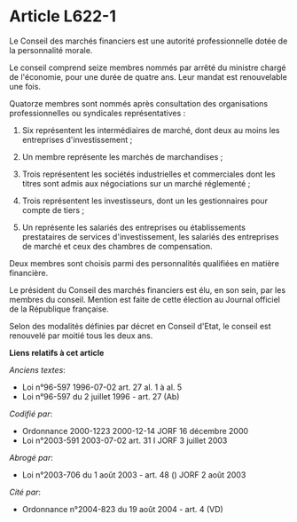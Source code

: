 # Article L622-1

Le Conseil des marchés financiers est une autorité professionnelle dotée de la personnalité morale.

Le conseil comprend seize membres nommés par arrêté du ministre chargé de l'économie, pour une durée de quatre ans. Leur
mandat est renouvelable une fois.

Quatorze membres sont nommés après consultation des organisations professionnelles ou syndicales représentatives :

1. Six représentent les intermédiaires de marché, dont deux au moins les entreprises d'investissement ;

2. Un membre représente les marchés de marchandises ;

3. Trois représentent les sociétés industrielles et commerciales dont les titres sont admis aux négociations sur un marché
réglementé ;

4. Trois représentent les investisseurs, dont un les gestionnaires pour compte de tiers ;

5. Un représente les salariés des entreprises ou établissements prestataires de services d'investissement, les salariés des
entreprises de marché et ceux des chambres de compensation.

Deux membres sont choisis parmi des personnalités qualifiées en matière financière.

Le président du Conseil des marchés financiers est élu, en son sein, par les membres du conseil. Mention est faite de cette
élection au Journal officiel de la République française.

Selon des modalités définies par décret en Conseil d'Etat, le conseil est renouvelé par moitié tous les deux ans.

**Liens relatifs à cet article**

_Anciens textes_:

  - Loi n°96-597 1996-07-02 art. 27 al. 1 à al. 5
  - Loi n°96-597 du 2 juillet 1996 - art. 27 (Ab)

_Codifié par_:

  - Ordonnance 2000-1223 2000-12-14 JORF 16 décembre 2000
  - Loi n°2003-591 2003-07-02 art. 31 I JORF 3 juillet 2003

_Abrogé par_:

  - Loi n°2003-706 du 1 août 2003 - art. 48 () JORF 2 août 2003

_Cité par_:

  - Ordonnance n°2004-823 du 19 août 2004 - art. 4 (VD)
